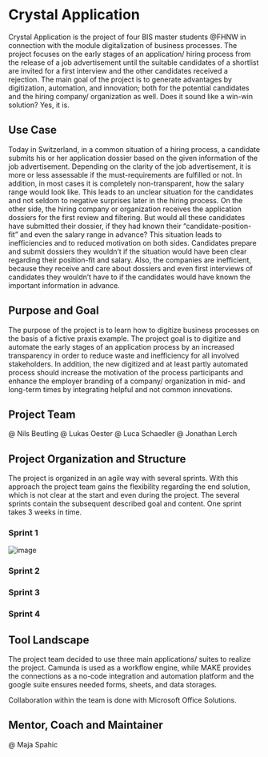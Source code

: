 # Crystal Application
Crystal Application is the project of four BIS master students @FHNW in connection with the module digitalization of business processes. 
The project focuses on the early stages of an application/ hiring process from the release of a job advertisement until the suitable candidates of a shortlist are invited for a first interview and the other candidates received a rejection. The main goal of the project is to generate advantages by digitization, automation, and innovation; both for the potential candidates and the hiring company/ organization as well. Does it sound like a win-win solution? Yes, it is.

## Use Case
Today in Switzerland, in a common situation of a hiring process, a candidate submits his or her application dossier based on the given information of the job advertisement. Depending on the clarity of the job advertisement, it is more or less assessable if the must-requirements are fulfilled or not. In addition, in most cases it is completely non-transparent, how the salary range would look like. This leads to an unclear situation for the candidates and not seldom to negative surprises later in the hiring process. On the other side, the hiring company or organization receives the application dossiers for the first review and filtering. But would all these candidates have submitted their dossier, if they had known their “candidate-position-fit” and even the salary range in advance? This situation leads to inefficiencies and to reduced motivation on both sides. Candidates prepare and submit dossiers they wouldn’t if the situation would have been clear regarding their position-fit and salary. Also, the companies are inefficient, because they receive and care about dossiers and even first interviews of candidates they wouldn’t have to if the candidates would have known the important information in advance.

## Purpose and Goal
The purpose of the project is to learn how to digitize business processes on the basis of a fictive praxis example. 
The project goal is to digitize and automate the early stages of an application process by an increased transparency in order to reduce waste and inefficiency for all involved stakeholders. In addition, the new digitized and at least partly automated process should increase the motivation of the process participants and enhance the employer branding of a company/ organization in mid- and long-term times by integrating helpful and not common innovations.


## Project Team
@ Nils Beutling
@ Lukas Oester
@ Luca Schaedler
@ Jonathan Lerch
 
## Project Organization and Structure
The project is organized in an agile way with several sprints. With this approach the project team gains the flexibility regarding the end solution, which is not clear at the start and even during the project. The several sprints contain the subsequent described goal and content. One sprint takes 3 weeks in time.

### Sprint 1
![image](https://user-images.githubusercontent.com/105595416/233784724-ee7cb3e3-bc1a-4b55-8556-ef1429e24d21.png)

### Sprint 2

### Sprint 3

### Sprint 4

## Tool Landscape
The project team decided to use three main applications/ suites to realize the project. Camunda is used as a workflow engine, while MAKE provides the connections as a no-code integration and automation platform and the google suite ensures needed forms, sheets, and data storages.

Collaboration within the team is done with Microsoft Office Solutions.

## Mentor, Coach and Maintainer 
@ Maja Spahic




